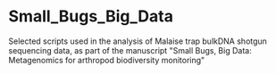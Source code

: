 # Small_Bugs_Big_Data
Selected scripts used in the analysis of Malaise trap bulkDNA shotgun sequencing data, as part of the manuscript "Small Bugs, Big Data: Metagenomics for arthropod biodiversity monitoring"
